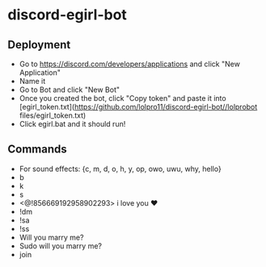 # discord-egirl-bot

## Deployment
 * Go to https://discord.com/developers/applications and click "New Application"
 * Name it
 * Go to Bot and click "New Bot"
 * Once you created the bot, click "Copy token" and paste it into [egirl_token.txt](https://github.com/lolpro11/discord-egirl-bot//lolprobot files/egirl_token.txt)
 * Click egirl.bat and it should run!
## Commands
  * For sound effects: {c, m, d, o, h, y, op, owo, uwu, why, hello}
  * b
  * k
  * s
  * <@!856669192958902293> i love you ❤️
  * !dm
  * !sa
  * !ss
  * Will you marry me?
  * Sudo will you marry me?
  * join
